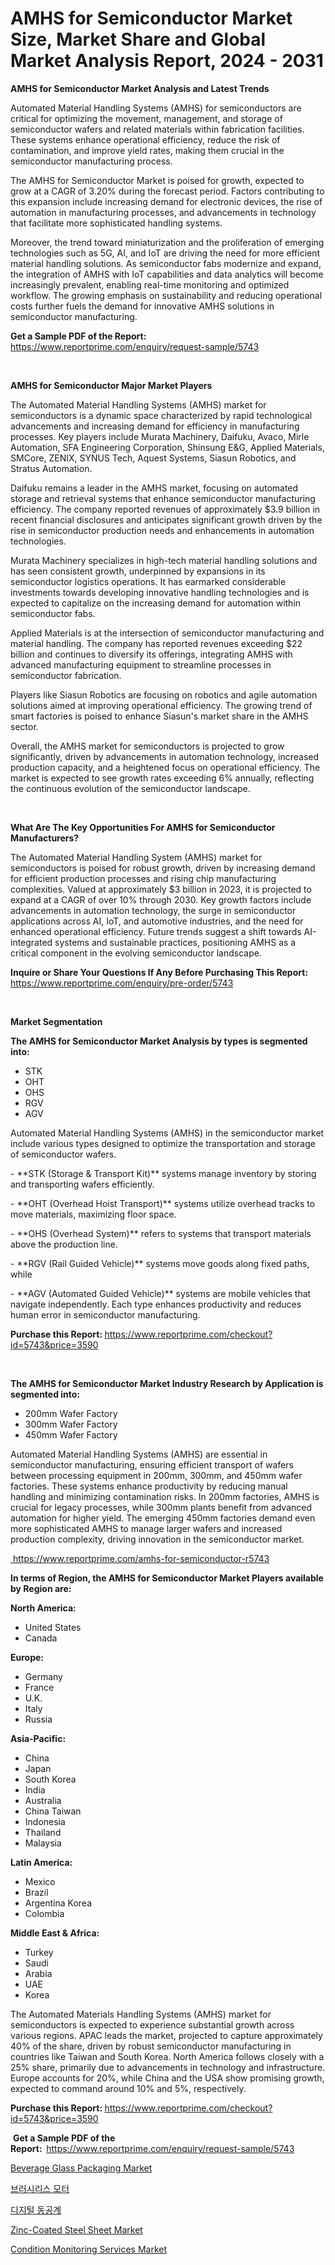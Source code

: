 <p><h1>AMHS for Semiconductor Market Size, Market Share and Global Market Analysis Report, 2024 - 2031</h1></p><p><strong>AMHS for Semiconductor Market Analysis and Latest Trends</strong></p>
<p><p>Automated Material Handling Systems (AMHS) for semiconductors are critical for optimizing the movement, management, and storage of semiconductor wafers and related materials within fabrication facilities. These systems enhance operational efficiency, reduce the risk of contamination, and improve yield rates, making them crucial in the semiconductor manufacturing process. </p><p>The AMHS for Semiconductor Market is poised for growth, expected to grow at a CAGR of 3.20% during the forecast period. Factors contributing to this expansion include increasing demand for electronic devices, the rise of automation in manufacturing processes, and advancements in technology that facilitate more sophisticated handling systems. </p><p>Moreover, the trend toward miniaturization and the proliferation of emerging technologies such as 5G, AI, and IoT are driving the need for more efficient material handling solutions. As semiconductor fabs modernize and expand, the integration of AMHS with IoT capabilities and data analytics will become increasingly prevalent, enabling real-time monitoring and optimized workflow. The growing emphasis on sustainability and reducing operational costs further fuels the demand for innovative AMHS solutions in semiconductor manufacturing.</p></p>
<p><strong>Get a Sample PDF of the Report:&nbsp;</strong> <a href="https://www.reportprime.com/enquiry/request-sample/5743">https://www.reportprime.com/enquiry/request-sample/5743</a></p>
<p>&nbsp;</p>
<p><strong>AMHS for Semiconductor Major Market Players</strong></p>
<p><p>The Automated Material Handling Systems (AMHS) market for semiconductors is a dynamic space characterized by rapid technological advancements and increasing demand for efficiency in manufacturing processes. Key players include Murata Machinery, Daifuku, Avaco, Mirle Automation, SFA Engineering Corporation, Shinsung E&G, Applied Materials, SMCore, ZENIX, SYNUS Tech, Aquest Systems, Siasun Robotics, and Stratus Automation.</p><p>Daifuku remains a leader in the AMHS market, focusing on automated storage and retrieval systems that enhance semiconductor manufacturing efficiency. The company reported revenues of approximately $3.9 billion in recent financial disclosures and anticipates significant growth driven by the rise in semiconductor production needs and enhancements in automation technologies.</p><p>Murata Machinery specializes in high-tech material handling solutions and has seen consistent growth, underpinned by expansions in its semiconductor logistics operations. It has earmarked considerable investments towards developing innovative handling technologies and is expected to capitalize on the increasing demand for automation within semiconductor fabs.</p><p>Applied Materials is at the intersection of semiconductor manufacturing and material handling. The company has reported revenues exceeding $22 billion and continues to diversify its offerings, integrating AMHS with advanced manufacturing equipment to streamline processes in semiconductor fabrication.</p><p>Players like Siasun Robotics are focusing on robotics and agile automation solutions aimed at improving operational efficiency. The growing trend of smart factories is poised to enhance Siasun's market share in the AMHS sector.</p><p>Overall, the AMHS market for semiconductors is projected to grow significantly, driven by advancements in automation technology, increased production capacity, and a heightened focus on operational efficiency. The market is expected to see growth rates exceeding 6% annually, reflecting the continuous evolution of the semiconductor landscape.</p></p>
<p>&nbsp;</p>
<p><strong>What Are The Key Opportunities For AMHS for Semiconductor Manufacturers?</strong></p>
<p><p>The Automated Material Handling System (AMHS) market for semiconductors is poised for robust growth, driven by increasing demand for efficient production processes and rising chip manufacturing complexities. Valued at approximately $3 billion in 2023, it is projected to expand at a CAGR of over 10% through 2030. Key growth factors include advancements in automation technology, the surge in semiconductor applications across AI, IoT, and automotive industries, and the need for enhanced operational efficiency. Future trends suggest a shift towards AI-integrated systems and sustainable practices, positioning AMHS as a critical component in the evolving semiconductor landscape.</p></p>
<p><strong>Inquire or Share Your Questions If Any Before Purchasing This Report:</strong> <a href="https://www.reportprime.com/enquiry/pre-order/5743">https://www.reportprime.com/enquiry/pre-order/5743</a></p>
<p>&nbsp;</p>
<p><strong>Market Segmentation</strong></p>
<p><strong>The AMHS for Semiconductor Market Analysis by types is segmented into:</strong></p>
<p><ul><li>STK</li><li>OHT</li><li>OHS</li><li>RGV</li><li>AGV</li></ul></p>
<p><p>Automated Material Handling Systems (AMHS) in the semiconductor market include various types designed to optimize the transportation and storage of semiconductor wafers. </p><p>- **STK (Storage & Transport Kit)** systems manage inventory by storing and transporting wafers efficiently. </p><p>- **OHT (Overhead Hoist Transport)** systems utilize overhead tracks to move materials, maximizing floor space. </p><p>- **OHS (Overhead System)** refers to systems that transport materials above the production line. </p><p>- **RGV (Rail Guided Vehicle)** systems move goods along fixed paths, while </p><p>- **AGV (Automated Guided Vehicle)** systems are mobile vehicles that navigate independently. Each type enhances productivity and reduces human error in semiconductor manufacturing.</p></p>
<p><strong>Purchase this Report:&nbsp;</strong><a href="https://www.reportprime.com/checkout?id=5743&price=3590">https://www.reportprime.com/checkout?id=5743&price=3590</a></p>
<p>&nbsp;</p>
<p><strong>The AMHS for Semiconductor Market Industry Research by Application is segmented into:</strong></p>
<p><ul><li>200mm Wafer Factory</li><li>300mm Wafer Factory</li><li>450mm Wafer Factory</li></ul></p>
<p><p>Automated Material Handling Systems (AMHS) are essential in semiconductor manufacturing, ensuring efficient transport of wafers between processing equipment in 200mm, 300mm, and 450mm wafer factories. These systems enhance productivity by reducing manual handling and minimizing contamination risks. In 200mm factories, AMHS is crucial for legacy processes, while 300mm plants benefit from advanced automation for higher yield. The emerging 450mm factories demand even more sophisticated AMHS to manage larger wafers and increased production complexity, driving innovation in the semiconductor market.</p></p>
<p><a href="https://www.reportprime.com/amhs-for-semiconductor-r5743">&nbsp;https://www.reportprime.com/amhs-for-semiconductor-r5743</a></p>
<p><strong>In terms of Region, the AMHS for Semiconductor Market Players available by Region are:</strong></p>
<p>
    <p> <strong> North America: </strong>
        <ul>
            <li>United States</li>
            <li>Canada</li>
        </ul>
        </p> 
    <p> <strong> Europe: </strong>
        <ul>
            <li>Germany</li>
            <li>France</li>
            <li>U.K.</li>
            <li>Italy</li>
            <li>Russia</li>
        </ul>
        </p> 
    <p> <strong> Asia-Pacific: </strong>
        <ul>
            <li>China</li>
            <li>Japan</li>
            <li>South Korea</li>
            <li>India</li>
            <li>Australia</li>
            <li>China Taiwan</li>
            <li>Indonesia</li>
            <li>Thailand</li>
            <li>Malaysia</li>
        </ul>
        </p> 
    <p> <strong> Latin America: </strong>
        <ul>
            <li>Mexico</li>
            <li>Brazil</li>
            <li>Argentina Korea</li>
            <li>Colombia</li>
        </ul>
        </p> 
    <p> <strong> Middle East & Africa: </strong>
        <ul>
            <li>Turkey</li>
            <li>Saudi</li>
            <li>Arabia</li>
            <li>UAE</li>
            <li>Korea</li>
        </ul>
    </p>
    </p>
<p><p>The Automated Materials Handling Systems (AMHS) market for semiconductors is expected to experience substantial growth across various regions. APAC leads the market, projected to capture approximately 40% of the share, driven by robust semiconductor manufacturing in countries like Taiwan and South Korea. North America follows closely with a 25% share, primarily due to advancements in technology and infrastructure. Europe accounts for 20%, while China and the USA show promising growth, expected to command around 10% and 5%, respectively.</p></p>
<p><strong>Purchase this Report: </strong><a href="https://www.reportprime.com/checkout?id=5743&price=3590">https://www.reportprime.com/checkout?id=5743&price=3590</a></p>
<p>&nbsp;<strong>Get a Sample PDF of the Report:&nbsp;&nbsp;</strong><a href="https://www.reportprime.com/enquiry/request-sample/5743">https://www.reportprime.com/enquiry/request-sample/5743</a></p>
<p><strong></strong></p>
<p><p><a href="https://issuu.com/reportprime-2/docs/beverage-glass-packaging-market-siz_2fcfb0793017a9">Beverage Glass Packaging Market</a></p><p><a href="https://medium.com/@othaleffler61/%EB%B8%8C%EB%9F%AC%EC%8B%9C%EB%A6%AC%EC%8A%A4-%EB%AA%A8%ED%84%B0-%EC%8B%9C%EC%9E%A5%EC%9D%84-%ED%98%95%EC%84%B1%ED%95%98%EB%8A%94-%ED%98%81%EC%8B%A0%EA%B3%BC-%EC%8B%9C%EC%9E%A5-%EB%8F%99%ED%96%A5%EC%9D%80-%EB%AC%B4%EC%97%87%EC%9D%B8%EA%B0%80%EC%9A%94-8415dfb0ec6a">브러시리스 모터</a></p><p><a href="https://medium.com/@othaleffler61/2024%EB%85%84%EB%B6%80%ED%84%B0-2031%EB%85%84%EA%B9%8C%EC%A7%80%EC%9D%98-%EA%B8%80%EB%A1%9C%EB%B2%8C-%EB%94%94%EC%A7%80%ED%84%B8-%EB%8F%99%EA%B3%B5%EC%B8%A1%EC%A0%95%EA%B8%B0-%EC%8B%9C%EC%9E%A5-%EA%B8%B0%ED%9A%8C-%EB%B0%8F-%EC%98%88%EC%B8%A1-b213db03be24">디지털 동공계</a></p><p><a href="https://issuu.com/reportprime-2/docs/zinc-coated-steel-sheet-market-size_a03f76ecd58eb6">Zinc-Coated Steel Sheet Market</a></p><p><a href="https://www.linkedin.com/pulse/global-condition-monitoring-services-market-sector-types-jjxuf?trackingId=ooCz9BlLQyu7DydRg3ufYQ%3D%3D">Condition Monitoring Services Market</a></p></p>